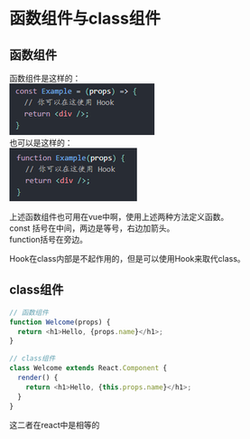# 函数组件与class组件

## 函数组件
函数组件是这样的：  
![image](./assets/han-1.png)  
也可以是这样的：  
![image](./assets/han-2.png)  

上述函数组件也可用在vue中啊，使用上述两种方法定义函数。  
const 括号在中间，两边是等号，右边加箭头。  
function括号在旁边。  

Hook在class内部是不起作用的，但是可以使用Hook来取代class。  

## class组件
```javascript
// 函数组件
function Welcome(props) {
  return <h1>Hello, {props.name}</h1>;
}
```

```javascript
// class组件
class Welcome extends React.Component {
  render() {
    return <h1>Hello, {this.props.name}</h1>;
  }
}
```
这二者在react中是相等的